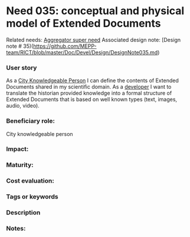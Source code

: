 # Need 035: conceptual and physical model of Extended Documents

Related needs: [Aggregator super need](Need004.md)
Associated design note: [Design note # 35)(https://github.com/MEPP-team/RICT/blob/master/Doc/Devel/Design/DesignNote035.md)

### User story
As a [City Knowledgeable Person](Roles.md#city-knowledgeable-person) I can define the contents of Extended Documents shared in my scientific domain. 
As a [developer](https://github.com/MEPP-team/RICT/blob/master/Doc/Devel/Needs/Roles.md#developer) 
I want to translate the historian provided knowledge into a formal structure of Extended Documents 
that is based on well known types (text, images, audio, video).

### Beneficiary role: 
City knowledgeable person

### Impact: 

### Maturity:

### Cost evaluation:

### Tags or keywords


### Description

### Notes:



